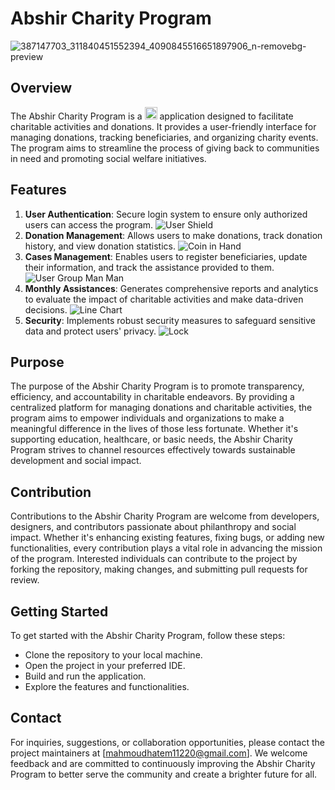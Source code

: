 # Abshir Charity Program

![387147703_311840451552394_4090845516651897906_n-removebg-preview](https://github.com/mahmoudhatems/Abshir-met/assets/113213094/39b6e75b-5f59-48f3-9e15-47d9d5581297)


## Overview
The Abshir Charity Program is a <img src="https://img.icons8.com/color/48/000000/c-sharp-logo.png" width="20" height="20"> application designed to facilitate charitable activities and donations. It provides a user-friendly interface for managing donations, tracking beneficiaries, and organizing charity events. The program aims to streamline the process of giving back to communities in need and promoting social welfare initiatives.

## Features
1. **User Authentication**: Secure login system to ensure only authorized users can access the program. ![User Shield](https://img.icons8.com/nolan/64/user-shield.png)
2. **Donation Management**: Allows users to make donations, track donation history, and view donation statistics. ![Coin in Hand](https://img.icons8.com/nolan/64/coin-in-hand.png)
3. **Cases Management**: Enables users to register beneficiaries, update their information, and track the assistance provided to them. ![User Group Man Man](https://img.icons8.com/nolan/64/user-group-man-man.png)
4. **Monthly Assistances**: Generates comprehensive reports and analytics to evaluate the impact of charitable activities and make data-driven decisions. ![Line Chart](https://img.icons8.com/nolan/64/line-chart.png)
5. **Security**: Implements robust security measures to safeguard sensitive data and protect users' privacy. ![Lock](https://img.icons8.com/nolan/64/lock.png)

## Purpose
The purpose of the Abshir Charity Program is to promote transparency, efficiency, and accountability in charitable endeavors. By providing a centralized platform for managing donations and charitable activities, the program aims to empower individuals and organizations to make a meaningful difference in the lives of those less fortunate. Whether it's supporting education, healthcare, or basic needs, the Abshir Charity Program strives to channel resources effectively towards sustainable development and social impact.

## Contribution
Contributions to the Abshir Charity Program are welcome from developers, designers, and contributors passionate about philanthropy and social impact. Whether it's enhancing existing features, fixing bugs, or adding new functionalities, every contribution plays a vital role in advancing the mission of the program. Interested individuals can contribute to the project by forking the repository, making changes, and submitting pull requests for review.

## Getting Started
To get started with the Abshir Charity Program, follow these steps:
- Clone the repository to your local machine.
- Open the project in your preferred IDE.
- Build and run the application.
- Explore the features and functionalities.

## Contact
For inquiries, suggestions, or collaboration opportunities, please contact the project maintainers at [mahmoudhatem11220@gmail.com]. We welcome feedback and are committed to continuously improving the Abshir Charity Program to better serve the community and create a brighter future for all.
